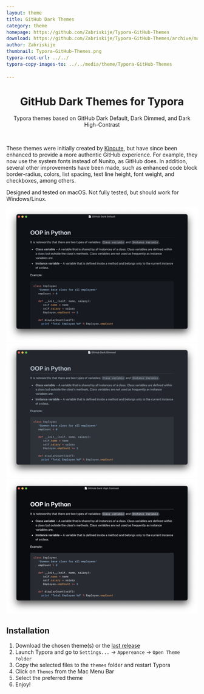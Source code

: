 ```yaml
---
layout: theme
title: GitHub Dark Themes
category: theme
homepage: https://github.com/Zabriskije/Typora-GitHub-Themes
download: https://github.com/Zabriskije/Typora-GitHub-Themes/archive/master.zip
author: Zabriskije
thumbnail: Typora-GitHub-Themes.png
typora-root-url: ../../
typora-copy-images-to: ../../media/theme/Typora-GitHub-Themes

---
```


<h1 align="center">GitHub Dark Themes for Typora</h1>

<p align="center">Typora themes based on GitHub Dark Default, Dark Dimmed, and Dark High-Contrast</p>

<br>

These themes were initially created by [Kinoute](https://github.com/kinoute/typora-github-night-theme), but have since been enhanced to provide a more authentic GitHub experience. For example, they now use the system fonts instead of Nunito, as GitHub does. In addition, several other improvements have been made, such as enhanced code block border-radius, colors, list spacing, text line height, font weight, and checkboxes, among others.

Designed and tested on macOS. Not fully tested, but should work for Windows/Linux.

![Github Dark Default](/media/theme/Typora-GitHub-Themes/github-dark-default.png)
![Github Dark Dimmed](/media/theme/Typora-GitHub-Themes/github-dark-dimmed.png)
![Github Dark High Contrast](/media/theme/Typora-GitHub-Themes/github-dark-high-contrast.png)

## Installation

1. Download the chosen theme(s) or the [last release](https://github.com/Zabriskije/Typora-GitHub-Themes/archive/master.zip)
1. Launch Typora and go to `Settings...` → `Appereance` → `Open Theme Folder`
1. Copy the selected files to the `themes` folder and restart Typora
1. Click on `Themes` from the Mac Menu Bar
1. Select the preferred theme
1. Enjoy!